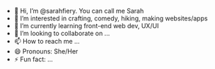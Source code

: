 - 👋 Hi, I’m @sarahfiery. You can call me Sarah
- 👀 I’m interested in crafting, comedy, hiking, making websites/apps
- 🌱 I’m currently learning front-end web dev, UX/UI
- 💞️ I’m looking to collaborate on ...
- 📫 How to reach me ...
- 😄 Pronouns: She/Her
- ⚡ Fun fact: ...

<!---
sarahfiery/sarahfiery is a ✨ special ✨ repository because its `README.md` (this file) appears on your GitHub profile.
You can click the Preview link to take a look at your changes.
--->

